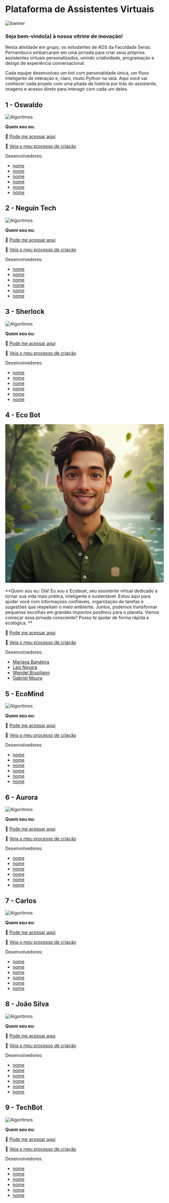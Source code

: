 # Plataforma de Assistentes Virtuais

![banner](https://github.com/devcode25/chatExpo-TADS047/blob/main/img/banner047.png)

### Seja bem-vindo(a) à nossa vitrine de inovação!

Nesta atividade em grupo, os estudantes de ADS da Faculdade Senac Pernambuco embarcaram em uma jornada para criar seus próprios assistentes virtuais personalizados, unindo criatividade, programação e design de experiência conversacional.

Cada equipe desenvolveu um bot com personalidade única, um fluxo inteligente de interação e, claro, muito Python na veia. Aqui você vai conhecer cada projeto com uma pitada da história por trás do assistente, imagens e acesso direto para interagir com cada um deles.

## 1 - Oswaldo

![Algoritmos](https://via.placeholder.com/400x200?text=Algoritmos+Básicos)

**Quem sou eu:**

🔗 [Pode me acessar aqui](https://exemplo.com/atividade1)

🔗 [Veja o meu processo de criação](https://exemplo.com/atividade1)

Desenvolvedores:
- [nome](link)
- [nome](link)
- [nome](link)
- [nome](link)
- [nome](link)
- [nome](link)

## 2 - Neguin Tech

![Algoritmos](https://via.placeholder.com/400x200?text=Algoritmos+Básicos)

**Quem sou eu:**

🔗 [Pode me acessar aqui](https://exemplo.com/atividade1)

🔗 [Veja o meu processo de criação](https://exemplo.com/atividade1)

Desenvolvedores:
- [nome](link)
- [nome](link)
- [nome](link)
- [nome](link)
- [nome](link)
- [nome](link)

## 3 - Sherlock

![Algoritmos](https://via.placeholder.com/400x200?text=Algoritmos+Básicos)

**Quem sou eu:**

🔗 [Pode me acessar aqui](https://exemplo.com/atividade1)

🔗 [Veja o meu processo de criação](https://exemplo.com/atividade1)

Desenvolvedores:
- [nome](link)
- [nome](link)
- [nome](link)
- [nome](link)
- [nome](link)
- [nome](link)

## 4 - Eco Bot

![Algoritmos](https://github.com/marianaabandeira/chatExpo-TADS047/blob/main/img/chatbot.jpeg?raw=true)

**Quem sou eu: Olá! Eu sou o Ecoboat, seu assistente virtual dedicado a tornar sua vida mais prática, inteligente e sustentável. Estou aqui para ajudar você com informações confiáveis, organização de tarefas e sugestões que respeitam o meio ambiente. Juntos, podemos transformar pequenas escolhas em grandes impactos positivos para o planeta. Vamos começar essa jornada consciente? Posso te ajudar de forma rápida e ecológica. **

🔗 [Pode me acessar aqui](https://colab.research.google.com/drive/1Hf4tojinNgEbytKwcw34gtuvFse0ckw4?usp=sharing)

🔗 [Veja o meu processo de criação](https://miro.com/welcomeonboard/MGdVZlBsQkVZSk5iZnZrcHh0VlByWXpxSFdqZVdLR2tWRVJQUXpaME1oYTB0blU3UXNvOGRVMStYcENHa0FHemVLQzJYTUpJVEJFQzEwb3JNN1UwM3BkWkNYWHdtdkZMZFJDdGlURHRabHZWT1gvN3E3Y2pLRlBRSUd3UzRud0p3VHhHVHd5UWtSM1BidUtUYmxycDRnPT0hdjE=?share_link_id=342118609135)

Desenvolvedores:
- [Mariana Bandeira](https://github.com/marianaabandeira)
- [Laís Nayara](https://github.com/LNayaraSilva)
- [Wendel Brasiliano](https://www.linkedin.com/in/wendel-brasiliano-9b3449356?utm_source=share&utm_campaign=share_via&utm_content=profile&utm_medium=android_app)
- [Gabriel Moura](https://github.com/TheGabriel01)


## 5 - EcoMind

![Algoritmos](https://via.placeholder.com/400x200?text=Algoritmos+Básicos)

**Quem sou eu:**

🔗 [Pode me acessar aqui](https://exemplo.com/atividade1)

🔗 [Veja o meu processo de criação](https://exemplo.com/atividade1)

Desenvolvedores:
- [nome](link)
- [nome](link)
- [nome](link)
- [nome](link)
- [nome](link)
- [nome](link)

## 6 - Aurora

![Algoritmos](https://via.placeholder.com/400x200?text=Algoritmos+Básicos)

**Quem sou eu:**

🔗 [Pode me acessar aqui](https://exemplo.com/atividade1)

🔗 [Veja o meu processo de criação](https://exemplo.com/atividade1)

Desenvolvedores:
- [nome](link)
- [nome](link)
- [nome](link)
- [nome](link)
- [nome](link)
- [nome](link)

## 7 - Carlos

![Algoritmos](https://via.placeholder.com/400x200?text=Algoritmos+Básicos)

**Quem sou eu:**

🔗 [Pode me acessar aqui](https://exemplo.com/atividade1)

🔗 [Veja o meu processo de criação](https://exemplo.com/atividade1)

Desenvolvedores:
- [nome](link)
- [nome](link)
- [nome](link)
- [nome](link)
- [nome](link)
- [nome](link)

## 8 - João Silva

![Algoritmos](https://via.placeholder.com/400x200?text=Algoritmos+Básicos)

**Quem sou eu:**

🔗 [Pode me acessar aqui](https://exemplo.com/atividade1)

🔗 [Veja o meu processo de criação](https://exemplo.com/atividade1)

Desenvolvedores:
- [nome](link)
- [nome](link)
- [nome](link)
- [nome](link)
- [nome](link)
- [nome](link)

## 9 - TechBot

![Algoritmos](https://via.placeholder.com/400x200?text=Algoritmos+Básicos)

**Quem sou eu:**

🔗 [Pode me acessar aqui](https://exemplo.com/atividade1)

🔗 [Veja o meu processo de criação](https://exemplo.com/atividade1)

Desenvolvedores:
- [nome](link)
- [nome](link)
- [nome](link)
- [nome](link)
- [nome](link)
- [nome](link)

